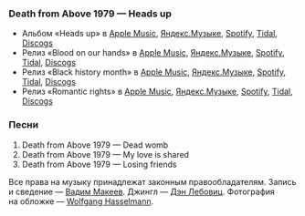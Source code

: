 ### Death from Above 1979 — Heads up

- Альбом «Heads up» в
	[Apple Music](https://music.apple.com/album/1437254107),
	[Яндекс.Музыке](https://music.yandex.ru/album/7795958),
	[Spotify](https://open.spotify.com/album/5G41GaQBdh2MxHUNz9iOHT),
	[Tidal](https://tidal.com/browse/album/95653305),
	[Discogs](https://www.discogs.com/master/89373)
- Релиз «Blood on our hands» в
	[Apple Music](https://music.apple.com/album/43468267),
	[Яндекс.Музыке](https://music.yandex.ru/album/178321),
	[Spotify](https://open.spotify.com/track/7aeLPLzp2EfDYUoJ59V1ui),
	[Tidal](https://tidal.com/browse/video/25025461),
	[Discogs](https://www.discogs.com/master/89370)
- Релиз «Black history month» в
	[Apple Music](https://music.apple.com//album/1107197756),
	[Яндекс.Музыке](https://music.yandex.ru/album/54913),
	[Spotify](https://open.spotify.com/track/48xhDkQEk2tMOkLkBMYzEG),
	[Tidal](https://tidal.com/browse/album/59738830),
	[Discogs](https://www.discogs.com/master/89369)
- Релиз «Romantic rights» в
	[Apple Music](https://music.apple.com/album/83172236),
	[Яндекс.Музыке](https://music.yandex.ru/album/54912/track/513190),
	[Spotify](https://open.spotify.com/track/2PKgrfkc1HRaN9FnGlz9o5),
	[Tidal](https://tidal.com/browse/album/291933),
	[Discogs](https://www.discogs.com/master/89376)

### Песни

1. Death from Above 1979 — Dead womb
2. Death from Above 1979 — My love is shared
3. Death from Above 1979 — Losing friends

Все права на музыку принадлежат законным правообладателям.
Запись и сведение — [Вадим Макеев](https://twitter.com/pepelsbey).
Джингл — [Дэн Лебовиц](https://www.youtube.com/channel/UC38A5qHrlc_Zgua7vL4b96w).
Фотография на обложке — [Wolfgang Hasselmann](https://unsplash.com/photos/igsKbSVC5g0).
